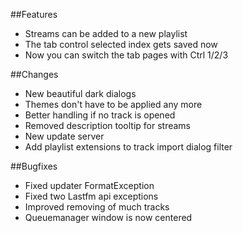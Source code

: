 ##Features
- Streams can be added to a new playlist
- The tab control selected index gets saved now
- Now you can switch the tab pages with Ctrl 1/2/3

##Changes
- New beautiful dark dialogs
- Themes don't have to be applied any more
- Better handling if no track is opened
- Removed description tooltip for streams
- New update server
- Add playlist extensions to track import dialog filter

##Bugfixes
- Fixed updater FormatException
- Fixed two Lastfm api exceptions
- Improved removing of much tracks
- Queuemanager window is now centered